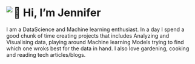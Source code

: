 

# 👋 Hi, I’m Jennifer <img src="https://media.giphy.com/media/CVtNe84hhYF9u/giphy.gif" align="left" />


I am a DataScience and Machine learning enthusiast. In a day I spend a good chunk of time creating projects that includes Analyzing and Visualising data, playing around Machine learning Models trying to find which one wroks best for the data in hand. I also love gardening, cooking and reading tech articles/blogs.



<!---
J-R-1/J-R-1 is a ✨ special ✨ repository because its `README.md` (this file) appears on your GitHub profile.
You can click the Preview link to take a look at your changes.
--->
